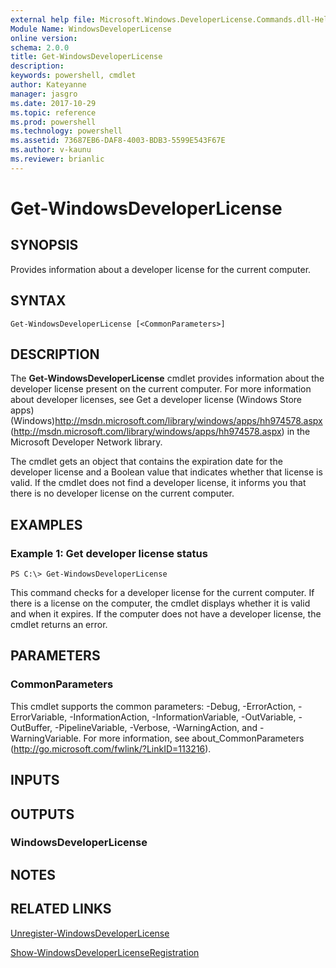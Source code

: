```yaml
---
external help file: Microsoft.Windows.DeveloperLicense.Commands.dll-Help.xml
Module Name: WindowsDeveloperLicense
online version: 
schema: 2.0.0
title: Get-WindowsDeveloperLicense
description: 
keywords: powershell, cmdlet
author: Kateyanne
manager: jasgro
ms.date: 2017-10-29
ms.topic: reference
ms.prod: powershell
ms.technology: powershell
ms.assetid: 73687EB6-DAF8-4003-BDB3-5599E543F67E
ms.author: v-kaunu
ms.reviewer: brianlic
---
```


# Get-WindowsDeveloperLicense

## SYNOPSIS
Provides information about a developer license for the current computer.

## SYNTAX

```
Get-WindowsDeveloperLicense [<CommonParameters>]
```

## DESCRIPTION
The **Get-WindowsDeveloperLicense** cmdlet provides information about the developer license present on the current computer.
For more information about developer licenses, see Get a developer license (Windows Store apps) (Windows)http://msdn.microsoft.com/library/windows/apps/hh974578.aspx (http://msdn.microsoft.com/library/windows/apps/hh974578.aspx) in the Microsoft Developer Network library.

The cmdlet gets an object that contains the expiration date for the developer license and a Boolean value that indicates whether that license is valid.
If the cmdlet does not find a developer license, it informs you that there is no developer license on the current computer.

## EXAMPLES

### Example 1: Get developer license status
```
PS C:\> Get-WindowsDeveloperLicense
```

This command checks for a developer license for the current computer.
If there is a license on the computer, the cmdlet displays whether it is valid and when it expires.
If the computer does not have a developer license, the cmdlet returns an error.

## PARAMETERS

### CommonParameters
This cmdlet supports the common parameters: -Debug, -ErrorAction, -ErrorVariable, -InformationAction, -InformationVariable, -OutVariable, -OutBuffer, -PipelineVariable, -Verbose, -WarningAction, and -WarningVariable. For more information, see about_CommonParameters (http://go.microsoft.com/fwlink/?LinkID=113216).

## INPUTS

## OUTPUTS

### WindowsDeveloperLicense

## NOTES

## RELATED LINKS

[Unregister-WindowsDeveloperLicense](./Unregister-WindowsDeveloperLicense.md)

[Show-WindowsDeveloperLicenseRegistration](./Show-WindowsDeveloperLicenseRegistration.md)

